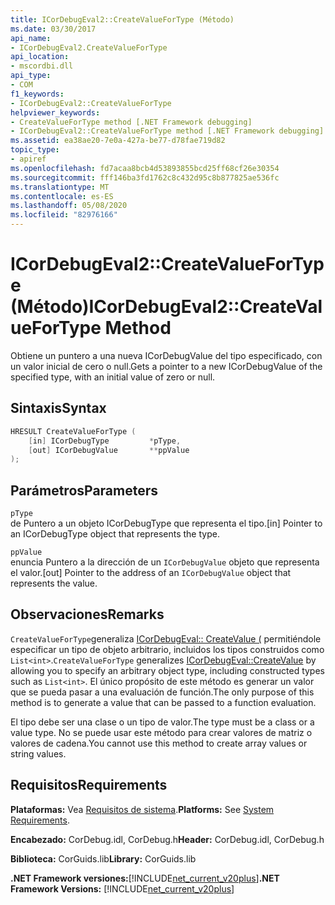 ```yaml
---
title: ICorDebugEval2::CreateValueForType (Método)
ms.date: 03/30/2017
api_name:
- ICorDebugEval2.CreateValueForType
api_location:
- mscordbi.dll
api_type:
- COM
f1_keywords:
- ICorDebugEval2::CreateValueForType
helpviewer_keywords:
- CreateValueForType method [.NET Framework debugging]
- ICorDebugEval2::CreateValueForType method [.NET Framework debugging]
ms.assetid: ea38ae20-7e0a-427a-be77-d78fae719d82
topic_type:
- apiref
ms.openlocfilehash: fd7acaa8bcb4d53893855bcd25ff68cf26e30354
ms.sourcegitcommit: fff146ba3fd1762c8c432d95c8b877825ae536fc
ms.translationtype: MT
ms.contentlocale: es-ES
ms.lasthandoff: 05/08/2020
ms.locfileid: "82976166"
---
```

# <a name="icordebugeval2createvaluefortype-method"></a><span data-ttu-id="66116-102">ICorDebugEval2::CreateValueForType (Método)</span><span class="sxs-lookup"><span data-stu-id="66116-102">ICorDebugEval2::CreateValueForType Method</span></span>
<span data-ttu-id="66116-103">Obtiene un puntero a una nueva ICorDebugValue del tipo especificado, con un valor inicial de cero o null.</span><span class="sxs-lookup"><span data-stu-id="66116-103">Gets a pointer to a new ICorDebugValue of the specified type, with an initial value of zero or null.</span></span>  
  
## <a name="syntax"></a><span data-ttu-id="66116-104">Sintaxis</span><span class="sxs-lookup"><span data-stu-id="66116-104">Syntax</span></span>  
  
```cpp  
HRESULT CreateValueForType (  
    [in] ICorDebugType         *pType,  
    [out] ICorDebugValue       **ppValue  
);  
```  
  
## <a name="parameters"></a><span data-ttu-id="66116-105">Parámetros</span><span class="sxs-lookup"><span data-stu-id="66116-105">Parameters</span></span>  
 `pType`  
 <span data-ttu-id="66116-106">de Puntero a un objeto ICorDebugType que representa el tipo.</span><span class="sxs-lookup"><span data-stu-id="66116-106">[in] Pointer to an ICorDebugType object that represents the type.</span></span>  
  
 `ppValue`  
 <span data-ttu-id="66116-107">enuncia Puntero a la dirección de un `ICorDebugValue` objeto que representa el valor.</span><span class="sxs-lookup"><span data-stu-id="66116-107">[out] Pointer to the address of an `ICorDebugValue` object that represents the value.</span></span>  
  
## <a name="remarks"></a><span data-ttu-id="66116-108">Observaciones</span><span class="sxs-lookup"><span data-stu-id="66116-108">Remarks</span></span>  
 <span data-ttu-id="66116-109">`CreateValueForType`generaliza [ICorDebugEval:: CreateValue (](icordebugeval-createvalue-method.md) permitiéndole especificar un tipo de objeto arbitrario, incluidos los tipos construidos como `List<int>`.</span><span class="sxs-lookup"><span data-stu-id="66116-109">`CreateValueForType` generalizes [ICorDebugEval::CreateValue](icordebugeval-createvalue-method.md) by allowing you to specify an arbitrary object type, including constructed types such as `List<int>`.</span></span> <span data-ttu-id="66116-110">El único propósito de este método es generar un valor que se pueda pasar a una evaluación de función.</span><span class="sxs-lookup"><span data-stu-id="66116-110">The only purpose of this method is to generate a value that can be passed to a function evaluation.</span></span>  
  
 <span data-ttu-id="66116-111">El tipo debe ser una clase o un tipo de valor.</span><span class="sxs-lookup"><span data-stu-id="66116-111">The type must be a class or a value type.</span></span> <span data-ttu-id="66116-112">No se puede usar este método para crear valores de matriz o valores de cadena.</span><span class="sxs-lookup"><span data-stu-id="66116-112">You cannot use this method to create array values or string values.</span></span>  
  
## <a name="requirements"></a><span data-ttu-id="66116-113">Requisitos</span><span class="sxs-lookup"><span data-stu-id="66116-113">Requirements</span></span>  
 <span data-ttu-id="66116-114">**Plataformas:** Vea [Requisitos de sistema](../../get-started/system-requirements.md).</span><span class="sxs-lookup"><span data-stu-id="66116-114">**Platforms:** See [System Requirements](../../get-started/system-requirements.md).</span></span>  
  
 <span data-ttu-id="66116-115">**Encabezado:** CorDebug.idl, CorDebug.h</span><span class="sxs-lookup"><span data-stu-id="66116-115">**Header:** CorDebug.idl, CorDebug.h</span></span>  
  
 <span data-ttu-id="66116-116">**Biblioteca:** CorGuids.lib</span><span class="sxs-lookup"><span data-stu-id="66116-116">**Library:** CorGuids.lib</span></span>  
  
 <span data-ttu-id="66116-117">**.NET Framework versiones:**[!INCLUDE[net_current_v20plus](../../../../includes/net-current-v20plus-md.md)]</span><span class="sxs-lookup"><span data-stu-id="66116-117">**.NET Framework Versions:** [!INCLUDE[net_current_v20plus](../../../../includes/net-current-v20plus-md.md)]</span></span>
